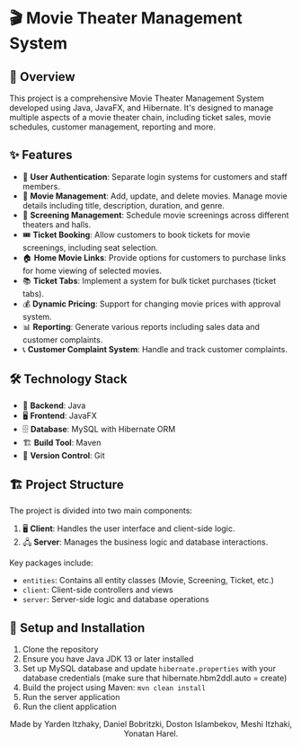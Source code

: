 # 🎬 Movie Theater Management System

## 📖 Overview

This project is a comprehensive Movie Theater Management System developed using Java, JavaFX, and Hibernate. It's designed to manage multiple aspects of a movie theater chain, including ticket sales, movie schedules, customer management, reporting and more.

## ✨ Features

- 🔐 **User Authentication**: Separate login systems for customers and staff members.
- 🎥 **Movie Management**: Add, update, and delete movies. Manage movie details including title, description, duration, and genre.
- 📅 **Screening Management**: Schedule movie screenings across different theaters and halls.
- 🎟️ **Ticket Booking**: Allow customers to book tickets for movie screenings, including seat selection.
- 🏠 **Home Movie Links**: Provide options for customers to purchase links for home viewing of selected movies.
- 📚 **Ticket Tabs**: Implement a system for bulk ticket purchases (ticket tabs).
- 💰 **Dynamic Pricing**: Support for changing movie prices with approval system.
- 📊 **Reporting**: Generate various reports including sales data and customer complaints.
- 📞 **Customer Complaint System**: Handle and track customer complaints.

## 🛠️ Technology Stack

- 🧠 **Backend**: Java
- 🖥️ **Frontend**: JavaFX
- 🗄️ **Database**: MySQL with Hibernate ORM
- 🏗️ **Build Tool**: Maven
- 🔄 **Version Control**: Git

## 🏗️ Project Structure

The project is divided into two main components:

1. 🖥️ **Client**: Handles the user interface and client-side logic.
2. 🖧 **Server**: Manages the business logic and database interactions.

Key packages include:
- `entities`: Contains all entity classes (Movie, Screening, Ticket, etc.)
- `client`: Client-side controllers and views
- `server`: Server-side logic and database operations

## 🚀 Setup and Installation

1. Clone the repository
2. Ensure you have Java JDK 13 or later installed
3. Set up MySQL database and update `hibernate.properties` with your database credentials (make sure that hibernate.hbm2ddl.auto = create)
4. Build the project using Maven: `mvn clean install`
5. Run the server application
6. Run the client application

<p align="center">
  Made by Yarden Itzhaky, Daniel Bobritzki, Doston Islambekov, Meshi Itzhaki, Yonatan Harel.
</p>
